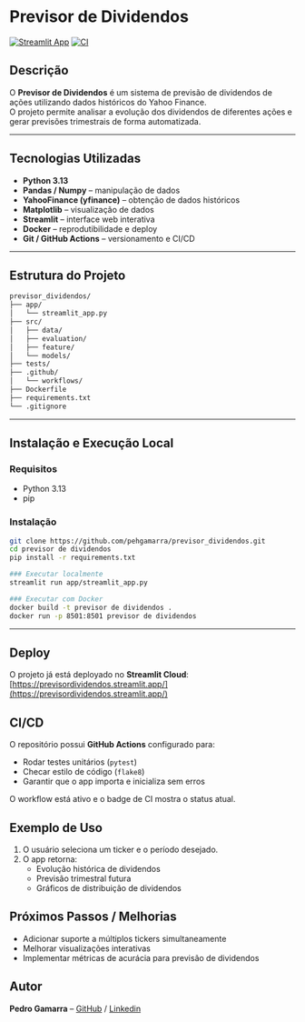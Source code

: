# Previsor de Dividendos

[![Streamlit App](https://img.shields.io/badge/Streamlit-App-blue)](https://previsordividendos.streamlit.app/)
[![CI](https://github.com/pehgamarra/previsor_dividendos/actions/workflows/ci.yml/badge.svg)](https://github.com/pehgamarra/previsor_dividendos/actions/workflows/ci.yml)

## Descrição
O **Previsor de Dividendos** é um sistema de previsão de dividendos de ações utilizando dados históricos do Yahoo Finance.  
O projeto permite analisar a evolução dos dividendos de diferentes ações e gerar previsões trimestrais de forma automatizada.

---

## Tecnologias Utilizadas
- **Python 3.13**
- **Pandas / Numpy** – manipulação de dados
- **YahooFinance (yfinance)** – obtenção de dados históricos
- **Matplotlib** – visualização de dados
- **Streamlit** – interface web interativa
- **Docker** – reprodutibilidade e deploy
- **Git / GitHub Actions** – versionamento e CI/CD

---

## Estrutura do Projeto

```bash
previsor_dividendos/
├── app/
│   └── streamlit_app.py
├── src/
│   ├── data/
│   ├── evaluation/
│   ├── feature/
│   └── models/
├── tests/
├── .github/
│   └── workflows/
├── Dockerfile
├── requirements.txt
└── .gitignore
```

---

## Instalação e Execução Local

### Requisitos
- Python 3.13
- pip

### Instalação
```bash
git clone https://github.com/pehgamarra/previsor_dividendos.git
cd previsor de dividendos
pip install -r requirements.txt

### Executar localmente
streamlit run app/streamlit_app.py

### Executar com Docker
docker build -t previsor de dividendos .
docker run -p 8501:8501 previsor de dividendos
```
---

## Deploy
O projeto já está deployado no **Streamlit Cloud**:  
[https://previsordividendos.streamlit.app/](https://previsordividendos.streamlit.app/)

## CI/CD
O repositório possui **GitHub Actions** configurado para:
- Rodar testes unitários (`pytest`)
- Checar estilo de código (`flake8`)
- Garantir que o app importa e inicializa sem erros

O workflow está ativo e o badge de CI mostra o status atual.

## Exemplo de Uso
1. O usuário seleciona um ticker e o período desejado.
2. O app retorna:
   - Evolução histórica de dividendos
   - Previsão trimestral futura
   - Gráficos de distribuição de dividendos

## Próximos Passos / Melhorias
- Adicionar suporte a múltiplos tickers simultaneamente
- Melhorar visualizações interativas
- Implementar métricas de acurácia para previsão de dividendos

## Autor
**Pedro Gamarra** – [GitHub](https://github.com/pehgamarra) / [Linkedin](https://www.linkedin.com/in/pedro-gamarra-9b8162181/)
